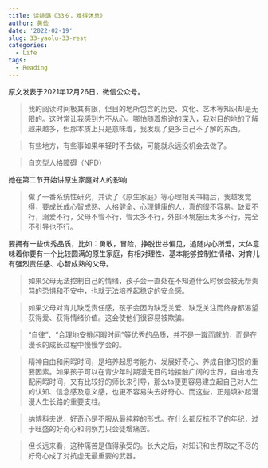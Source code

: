 ```yaml
---
title: 读姚璐《33岁，难得休息》
author: 黄俭
date: '2022-02-19'
slug: 33-yaolu-33-rest
categories:
  - Life
tags:
  - Reading
---
```


原文发表于2021年12月26日，微信公众号。

>我的阅读时间极其有限，但目的地所包含的历史、文化、艺术等知识却是无限的。这时常让我感到力不从心。哪怕随着旅途的深入，我对目的地的了解越来越多，但那本质上只是意味着，我发现了更多自己不了解的东西。

>有些地方，有些事如果年轻时不去做，可能就永远没机会去做了。

>自恋型人格障碍（NPD）

她在第二节开始讲原生家庭对人的影响

>做了一番系统性研究，并读了《原生家庭》等心理相关书籍后，我越发觉得，要成长成心智成熟、人格健全、心理健康的人，真的很不容易。缺爱不行，溺爱不行，父母不管不行，管太多不行，外部环境施压太多不行，完全不引导也不行。

要拥有一些优秀品质，比如：勇敢，冒险，挣脱世谷偏见，追随内心所爱，大体意味着你要有一个比较圆满的原生家庭，有相对理性、基本能够控制住情绪、对育儿有强烈责任感、心智成熟的父母。

>如果父母无法控制自己的情绪，孩子会一直处在不知道什么时候会被无帮责骂的恐惧和不安中，也就无法培养起稳定的安全感。

>如果父母对育儿缺乏责任感，孩子会因为缺乏关爱、缺乏关注而终身都渴望获得爱、获得情绪价值。这会使他们很容易被欺骗。

>“自律”、“合理地安排闲暇时间”等优秀的品质，并不是一蹴而就的，而是在漫长的成长过程中慢慢学会的。

>精神自由和闲暇时间，是培养起思考能力、发展好奇心、养成自律习惯的重要因素。如果孩子可以在青少年时期漫无目的地接触广阔的世界，自由地支配闲睱时间，又有比较好的师长来引导，那么ta便更容易建立起自己对人生的认知、信念感及意义感，也更不容易失去好奇心。而这些，正是填补起漫漫人生长路的重要支柱。

>纳博科夫说，好奇心是不服从最纯粹的形式。在什么都反抗不了的年纪，过于旺盛的好奇心和洞察力只会徒增痛苦。

>但长远来看，这种痛苦是值得承受的。长大之后，对知识和世界取之不尽的好奇心成了对抗虚无最重要的武器。